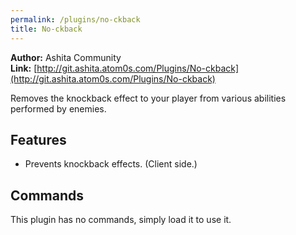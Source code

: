 ```yaml
---
permalink: /plugins/no-ckback
title: No-ckback
---
```


**Author:** Ashita Community<br/>
**Link:** [http://git.ashita.atom0s.com/Plugins/No-ckback](http://git.ashita.atom0s.com/Plugins/No-ckback)

Removes the knockback effect to your player from various abilities performed by enemies.

## Features

  * Prevents knockback effects. (Client side.)

## Commands

This plugin has no commands, simply load it to use it.

